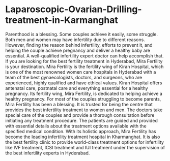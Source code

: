 # Laparoscopic-Ovarian-Drilling-treatment-in-Karmanghat
Parenthood is a blessing. Some couples achieve it easily, some struggle. Both men and women may have infertility due to different reasons. However, finding the reason behind infertility, efforts to prevent it, and helping the couple achieve pregnancy and deliver a healthy baby are essential. A well-qualified infertility expert doctor can help accomplish that. If you are looking for the best fertility treatment in Hyderabad, Mira Fertility is your destination. Mira Fertility is the fertility wing of Kiran Hospital, which is one of the most renowned women care hospitals in Hyderabad with a team of the best gynaecologists, doctors, and surgeons, who are experienced, highly qualified and have ethical values. Kiran Hospital offers antenatal care, postnatal care and everything essential for a healthy pregnancy. Its fertility wing, Mira Fertility, is dedicated to helping achieve a healthy pregnancy.  For most of the couples struggling to become parents, Mira Fertility has been a blessing. It is trusted for being the centre that provides the best infertility treatment to women and men. The doctors take special care of the couples and provide a thorough consultation before initiating any treatment procedure. The patients are guided and provided with essential details about the treatment options available with the specified medical condition.  With its holistic approach, Mira Fertility has become the leading infertility treatment hospital in Kharmanghat. It is also the best fertility clinic to provide world-class treatment options for infertility like IVF treatment, ICSI treatment and IUI treatment under the supervision of the best infertility experts in Hyderabad. 
